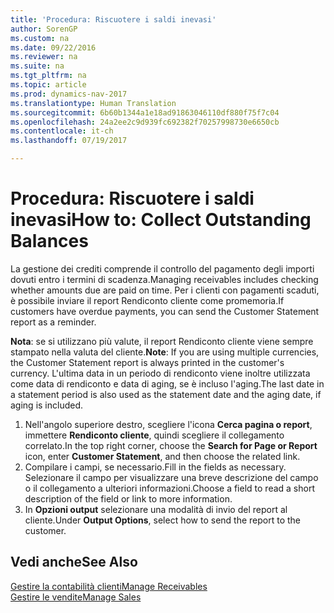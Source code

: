 ```yaml
---
title: 'Procedura: Riscuotere i saldi inevasi'
author: SorenGP
ms.custom: na
ms.date: 09/22/2016
ms.reviewer: na
ms.suite: na
ms.tgt_pltfrm: na
ms.topic: article
ms.prod: dynamics-nav-2017
ms.translationtype: Human Translation
ms.sourcegitcommit: 6b60b1344a1e18ad91863046110df880f75f7c04
ms.openlocfilehash: 24a2ee2c9d939fc692382f70257998730e6650cb
ms.contentlocale: it-ch
ms.lasthandoff: 07/19/2017

---
```


# <a name="how-to-collect-outstanding-balances"></a><span data-ttu-id="9d7f5-102">Procedura: Riscuotere i saldi inevasi</span><span class="sxs-lookup"><span data-stu-id="9d7f5-102">How to: Collect Outstanding Balances</span></span>
<span data-ttu-id="9d7f5-103">La gestione dei crediti comprende il controllo del pagamento degli importi dovuti entro i termini di scadenza.</span><span class="sxs-lookup"><span data-stu-id="9d7f5-103">Managing receivables includes checking whether amounts due are paid on time.</span></span> <span data-ttu-id="9d7f5-104">Per i clienti con pagamenti scaduti, è possibile inviare il report Rendiconto cliente come promemoria.</span><span class="sxs-lookup"><span data-stu-id="9d7f5-104">If customers have overdue payments, you can send the Customer Statement report as a reminder.</span></span>

<span data-ttu-id="9d7f5-105">**Nota**: se si utilizzano più valute, il report Rendiconto cliente viene sempre stampato nella valuta del cliente.</span><span class="sxs-lookup"><span data-stu-id="9d7f5-105">**Note**: If you are using multiple currencies, the Customer Statement report is always printed in the customer's currency.</span></span> <span data-ttu-id="9d7f5-106">L'ultima data in un periodo di rendiconto viene inoltre utilizzata come data di rendiconto e data di aging, se è incluso l'aging.</span><span class="sxs-lookup"><span data-stu-id="9d7f5-106">The last date in a statement period is also used as the statement date and the aging date, if aging is included.</span></span>

1. <span data-ttu-id="9d7f5-107">Nell'angolo superiore destro, scegliere l'icona **Cerca pagina o report**, immettere **Rendiconto cliente**, quindi scegliere il collegamento correlato.</span><span class="sxs-lookup"><span data-stu-id="9d7f5-107">In the top right corner, choose the **Search for Page or Report** icon, enter **Customer Statement**, and then choose the related link.</span></span>
2. <span data-ttu-id="9d7f5-108">Compilare i campi, se necessario.</span><span class="sxs-lookup"><span data-stu-id="9d7f5-108">Fill in the fields as necessary.</span></span> <span data-ttu-id="9d7f5-109">Selezionare il campo per visualizzare una breve descrizione del campo o il collegamento a ulteriori informazioni.</span><span class="sxs-lookup"><span data-stu-id="9d7f5-109">Choose a field to read a short description of the field or link to more information.</span></span>
3. <span data-ttu-id="9d7f5-110">In **Opzioni output** selezionare una modalità di invio del report al cliente.</span><span class="sxs-lookup"><span data-stu-id="9d7f5-110">Under **Output Options**, select how to send the report to the customer.</span></span>

## <a name="see-also"></a><span data-ttu-id="9d7f5-111">Vedi anche</span><span class="sxs-lookup"><span data-stu-id="9d7f5-111">See Also</span></span>
[<span data-ttu-id="9d7f5-112">Gestire la contabilità clienti</span><span class="sxs-lookup"><span data-stu-id="9d7f5-112">Manage Receivables</span></span>](receivables-manage-receivables.md)  
[<span data-ttu-id="9d7f5-113">Gestire le vendite</span><span class="sxs-lookup"><span data-stu-id="9d7f5-113">Manage Sales</span></span>](sales-manage-sales.md)

